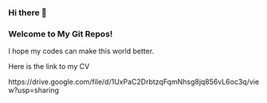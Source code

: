 ### Hi there 👋

<!--
**yingbo-ma/yingbo-ma** is a ✨ _special_ ✨ repository because its `README.md` (this file) appears on your GitHub profile.

Here are some ideas to get you started:

- 🔭 I’m currently working on ...
- 🌱 I’m currently learning ...
- 👯 I’m looking to collaborate on ...
- 🤔 I’m looking for help with ...
- 💬 Ask me about ...
- 📫 How to reach me: ...
- 😄 Pronouns: ...
- ⚡ Fun fact: ...
-->

<h3>Welcome to My Git Repos!</h3>
<p>I hope my codes can make this world better.</p>

<p>Here is the link to my CV</p>
https://drive.google.com/file/d/1UxPaC2DrbtzqFqmNhsg8jq856vL6oc3q/view?usp=sharing
